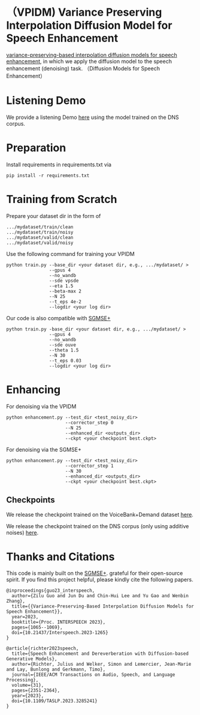 # （VPIDM) Variance Preserving Interpolation Diffusion Model for Speech Enhancement  
[variance-preserving-based interpolation diffusion models for speech enhancement](https://arxiv.org/abs/2306.08527), in which we apply the diffusion model to the speech enhancement (denoising) task. （Diffusion Models for Speech Enhancement）
# Listening Demo
We provide a listening Demo [here](https://zelokuo.github.io/VPIDM_demo) using the model trained on the DNS corpus.
# Preparation
Install requirements in requirements.txt via
```
pip install -r requirements.txt
```

# Training from Scratch
Prepare your dataset dir in the form of 
```
.../mydataset/train/clean
.../mydataset/train/noisy
.../mydataset/valid/clean
.../mydataset/valid/noisy
```
Use the following command for training your VPIDM
```
python train.py --base_dir <your dataset dir, e.g., .../mydataset/ >
                --gpus 4
                --no_wandb
                --sde vpsde
                --eta 1.5
                --beta-max 2
                --N 25
                --t_eps 4e-2
                --logdir <your log dir>
```
Our code is also compatible with [SGMSE+](https://github.com/sp-uhh/sgmse) 
```
python train.py -base_dir <your dataset dir, e.g., .../mydataset/ >
                --gpus 4
                --no_wandb
                --sde ouve
                --theta 1.5
                --N 30
                --t_eps 0.03
                --logdir <your log dir>
```



# Enhancing
For denoising via the VPIDM
```
python enhancement.py --test_dir <test_noisy_dir>
                      --corrector_step 0
                      --N 25
                      --enhanced_dir <outputs_dir>
                      --ckpt <your checkpoint best.ckpt>
```
For denoising via the SGMSE+
```
python enhancement.py --test_dir <test_noisy_dir>
                      --corrector_step 1
                      --N 30
                      --enhanced_dir <outputs_dir>
                      --ckpt <your checkpoint best.ckpt>
```
## Checkpoints 
We release the checkpoint trained on the VoiceBank+Demand dataset [here](https://drive.google.com/file/d/1nkzdsd-LjJNObRHZObh_R6yGeRtxk1If/view?usp=drive_link).

We release the checkpoint trained on the DNS corpus (only using additive noises) [here](https://drive.google.com/file/d/1jDj5daO81nY_9vMNrU_FrVH40a3aj1HR/view?usp=sharing).

# Thanks and Citations
This code is mainly built on the [SGMSE+](https://github.com/sp-uhh/sgmse). grateful for their open-source spirit.
If you find this project helpful, please kindly cite the following papers. 
```
@inproceedings{guo23_interspeech,
  author={Zilu Guo and Jun Du and Chin-Hui Lee and Yu Gao and Wenbin Zhang},
  title={{Variance-Preserving-Based Interpolation Diffusion Models for Speech Enhancement}},
  year=2023,
  booktitle={Proc. INTERSPEECH 2023},
  pages={1065--1069},
  doi={10.21437/Interspeech.2023-1265}
}
```
```
@article{richter2023speech,
  title={Speech Enhancement and Dereverberation with Diffusion-based Generative Models},
  author={Richter, Julius and Welker, Simon and Lemercier, Jean-Marie and Lay, Bunlong and Gerkmann, Timo},
  journal={IEEE/ACM Transactions on Audio, Speech, and Language Processing},
  volume={31},
  pages={2351-2364},
  year={2023},
  doi={10.1109/TASLP.2023.3285241}
}
```
